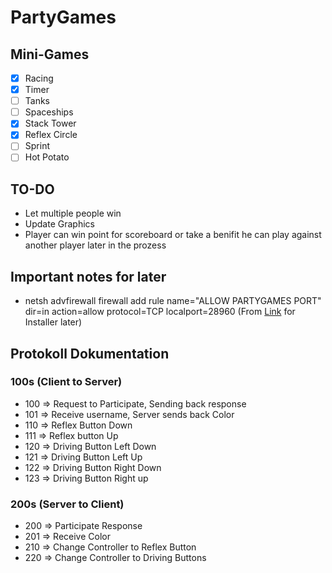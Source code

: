 # PartyGames
## Mini-Games
- [x] Racing
- [x] Timer
- [ ] Tanks
- [ ] Spaceships
- [x] Stack Tower
- [x] Reflex Circle
- [ ] Sprint
- [ ] Hot Potato

## TO-DO
- Let multiple people win
- Update Graphics
- Player can win point for scoreboard or take a benifit he can play against another player later in the prozess 

## Important notes for later
- netsh advfirewall firewall add rule name="ALLOW PARTYGAMES PORT" dir=in action=allow protocol=TCP localport=28960 (From [Link](https://techexpert.tips/de/windows-de/windows-oeffnen-eines-ports-auf-der-firewall-mithilfe-der-befehlszeile/) for Installer later)

## Protokoll Dokumentation
### 100s (Client to Server)
- 100 => Request to Participate, Sending back response
- 101 => Receive username, Server sends back Color
- 110 => Reflex Button Down
- 111 => Reflex button Up
- 120 => Driving Button Left Down
- 121 => Driving Button Left Up
- 122 => Driving Button Right Down
- 123 => Driving Button Right up
### 200s (Server to Client)
- 200 => Participate Response
- 201 => Receive Color
- 210 => Change Controller to Reflex Button
- 220 => Change Controller to Driving Buttons
